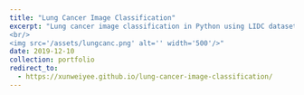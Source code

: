 ```yaml
---
title: "Lung Cancer Image Classification"
excerpt: "Lung cancer image classification in Python using LIDC dataset. Images are processed using local feature descriptors and transformation methods before input into classifiers.
<br/>
<img src='/assets/lungcanc.png' alt='' width='500'/>"
date: 2019-12-10
collection: portfolio
redirect_to: 
  - https://xunweiyee.github.io/lung-cancer-image-classification/
---
```

